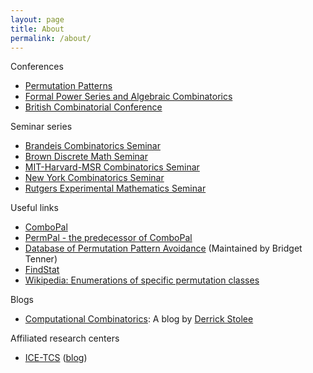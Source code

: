 ```yaml
---
layout: page
title: About
permalink: /about/
---
```


Conferences
- [Permutation Patterns](https://permutationpatterns.com)
- [Formal Power Series and Algebraic Combinatorics](http://fpsac.org)
- [British Combinatorial Conference](https://britishcombinatorial.wordpress.com)

Seminar series
- [Brandeis Combinatorics Seminar](http://people.brandeis.edu/~bernardi/combinatorics-seminar/combinatorics.html)
- [Brown Discrete Math Seminar](http://www.math.brown.edu/~sswatson/discretemath/index.html)
- [MIT-Harvard-MSR Combinatorics Seminar](http://math.mit.edu/seminars/combin/)
- [New York Combinatorics Seminar](http://userhome.brooklyn.cuny.edu/skingan/CombinatoricsSeminar/)
- [Rutgers Experimental Mathematics Seminar](http://sites.math.rutgers.edu/~my237/expmath/)

Useful links
- [ComboPal](http://combopal.ru.is)
- [PermPal - the predecessor of ComboPal](https://permpal.ru.is)
- [Database of Permutation Pattern Avoidance](http://math.depaul.edu/bridget/patterns.html) (Maintained by Bridget Tenner)
- [FindStat](http://www.findstat.org/CollectionsDatabase)
- [Wikipedia: Enumerations of specific permutation classes](https://en.m.wikipedia.org/wiki/Enumerations_of_specific_permutation_classes)

Blogs
- [Computational Combinatorics](https://computationalcombinatorics.wordpress.com): A blog by [Derrick Stolee](http://www.math.uiuc.edu/~stolee)

Affiliated research centers
- [ICE-TCS](http://icetcs.ru.is) ([blog](https://ice-tcs.blogspot.com))

<!-- This is the base Jekyll theme. You can find out more info about customizing your Jekyll theme, as well as basic Jekyll usage documentation at [jekyllrb.com](https://jekyllrb.com/)

You can find the source code for Minima at GitHub:
[jekyll][jekyll-organization] /
[minima](https://github.com/jekyll/minima)

You can find the source code for Jekyll at GitHub:
[jekyll][jekyll-organization] /
[jekyll](https://github.com/jekyll/jekyll)


[jekyll-organization]: https://github.com/jekyll -->
